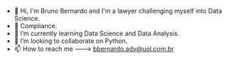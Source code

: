 - 👋 Hi, I'm Bruno Bernardo and I'm a lawyer challenging myself into Data Science. 
- 👀 Compliance.
- 🌱 I’m currently learning Data Science and Data Analysis. 
- 💞️ I’m looking to collaborate on Python.
- 📫 How to reach me ---> bbernardo.adv@uol.com.br

<!---
bernardobruno/bernardobruno is a ✨ special ✨ repository because its `README.md` (this file) appears on your GitHub profile.
You can click the Preview link to take a look at your changes.
--->
